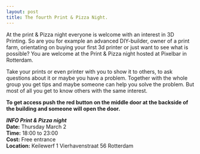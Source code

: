 ```yaml
---
layout: post
title: The fourth Print & Pizza Night.
---
```

At the print & Pizza night everyone is welcome with an interest in 3D Printing. So are you for example an advanced DIY-builder, owner of a print farm, orientating on buying your first 3d printer or just want to see what is possible? You are welcome at the Print & Pizza night hosted at Pixelbar in Rotterdam. 

Take your prints or even printer with you to show it to others, to ask questions about it or maybe you have a problem. Together with the whole group you get tips and maybe someone can help you solve the problem. But most of all you get to know others with the same interest.

**To get access push the red button on the middle door at the backside of the building and someone will open the door.**

***INFO Print & Pizza night***  
**Date:** Thursday March 2  
**Time:** 18:00 to 23:00  
**Cost:** Free entrance  
**Location:** Keilewerf 1 Vierhavenstraat 56 Rotterdam
